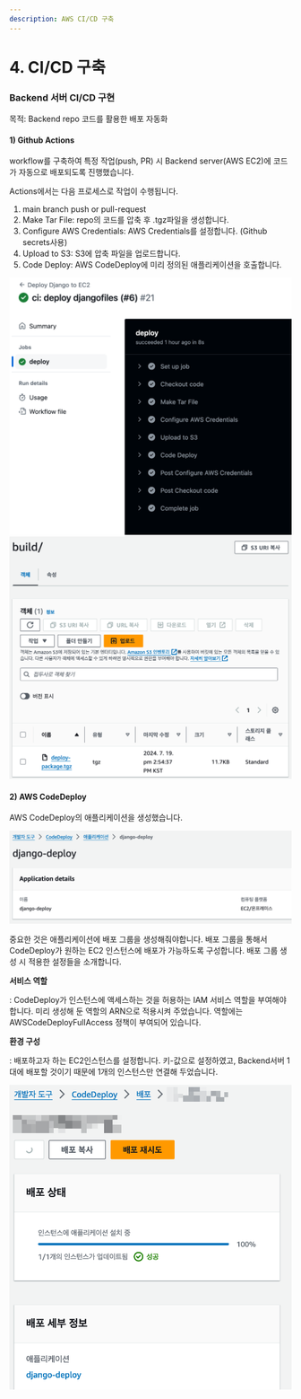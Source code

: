 ```yaml
---
description: AWS CI/CD 구축
---
```


# 4. CI/CD 구축
### Backend 서버 CI/CD 구현

목적: Backend repo 코드를 활용한 배포 자동화

#### 1) Github Actions

workflow를 구축하여 특정 작업(push, PR) 시 Backend server(AWS EC2)에 코드가 자동으로 배포되도록 진행했습니다.

Actions에서는 다음 프로세스로 작업이 수행됩니다.

1.  main branch push or pull-request
2.  Make Tar File: repo의 코드를 압축 후 .tgz파일을 생성합니다.
3.  Configure AWS Credentials: AWS Credentials를 설정합니다. (Github secrets사용)
4.  Upload to S3: S3에 압축 파일을 업로드합니다.
5.  Code Deploy: AWS CodeDeploy에 미리 정의된 애플리케이션을 호출합니다.

![actions_result](./actions_deploy.png)
![s3_result](./s3_deploy.png)

#### 2) AWS CodeDeploy

AWS CodeDeploy의 애플리케이션을 생성했습니다.

![codedeploy_application](./awscodedeploy.png)

중요한 것은 애플리케이션에 배포 그룹을 생성해줘야합니다. 배포 그룹을 통해서 CodeDeploy가 원하는 EC2 인스턴스에 배포가 가능하도록 구성합니다. 배포 그룹 생성 시 적용한 설정들을 소개합니다.

**서비스 역할**

: CodeDeploy가 인스턴스에 액세스하는 것을 허용하는 IAM 서비스 역할을 부여해야 합니다. 미리 생성해 둔 역할의 ARN으로 적용시켜 주었습니다. 역할에는 AWSCodeDeployFullAccess 정책이 부여되어 있습니다.

**환경 구성**

: 배포하고자 하는 EC2인스턴스를 설정합니다. 키-값으로 설정하였고, Backend서버 1대에 배포할 것이기 때문에 1개의 인스턴스만 연결해 두었습니다.

![deploy_result](./code_deploy.png)
